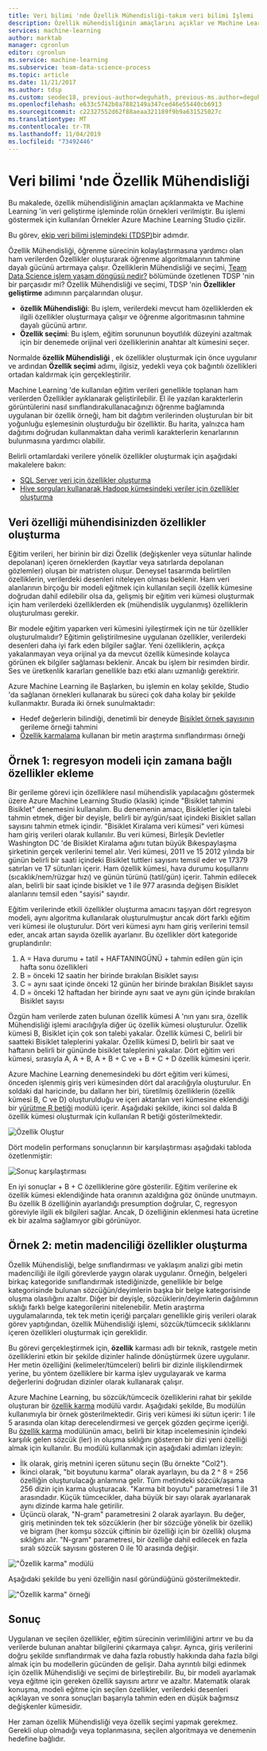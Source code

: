```yaml
---
title: Veri bilimi 'nde Özellik Mühendisliği-takım veri bilimi Işlemi
description: Özellik mühendisliğinin amaçlarını açıklar ve Machine Learning 'in veri geliştirme sürecinde rolünün örneklerini sağlar.
services: machine-learning
author: marktab
manager: cgronlun
editor: cgronlun
ms.service: machine-learning
ms.subservice: team-data-science-process
ms.topic: article
ms.date: 11/21/2017
ms.author: tdsp
ms.custom: seodec18, previous-author=deguhath, previous-ms.author=deguhath
ms.openlocfilehash: e633c5742b8a7882149a347ced46e55440cb6913
ms.sourcegitcommit: c22327552d62f88aeaa321189f9b9a631525027c
ms.translationtype: MT
ms.contentlocale: tr-TR
ms.lasthandoff: 11/04/2019
ms.locfileid: "73492446"
---
```

# <a name="feature-engineering-in-data-science"></a>Veri bilimi 'nde Özellik Mühendisliği
Bu makalede, özellik mühendisliğinin amaçları açıklanmakta ve Machine Learning 'in veri geliştirme işleminde rolün örnekleri verilmiştir. Bu işlemi göstermek için kullanılan Örnekler Azure Machine Learning Studio çizilir. 

Bu görev, [ekip veri bilimi işlemindeki (TDSP)](https://docs.microsoft.com/azure/machine-learning/team-data-science-process/)bir adımdır.

Özellik Mühendisliği, öğrenme sürecinin kolaylaştırmasına yardımcı olan ham verilerden Özellikler oluşturarak öğrenme algoritmalarının tahmine dayalı gücünü artırmaya çalışır. Özelliklerin Mühendisliği ve seçimi, [Team Data Science işlem yaşam döngüsü nedir?](overview.md) bölümünde özetlenen TDSP 'nin bir parçasıdır mi? Özellik Mühendisliği ve seçimi, TDSP 'nin **Özellikler geliştirme** adımının parçalarından oluşur. 

* **özellik Mühendisliği**: Bu işlem, verilerdeki mevcut ham özelliklerden ek ilgili özellikler oluşturmaya çalışır ve öğrenme algoritmasının tahmine dayalı gücünü artırır.
* **Özellik seçimi**: Bu işlem, eğitim sorununun boyutlılık düzeyini azaltmak için bir denemede orijinal veri özelliklerinin anahtar alt kümesini seçer.

Normalde **özellik Mühendisliği** , ek özellikler oluşturmak için önce uygulanır ve ardından **Özellik seçimi** adımı, ilgisiz, yedekli veya çok bağıntılı özellikleri ortadan kaldırmak için gerçekleştirilir.

Machine Learning 'de kullanılan eğitim verileri genellikle toplanan ham verilerden Özellikler ayıklanarak geliştirilebilir. El ile yazılan karakterlerin görüntülerini nasıl sınıflandırakullanacağınızı öğrenme bağlamında uygulanan bir özellik örneği, ham bit dağıtım verilerinden oluşturulan bir bit yoğunluğu eşlemesinin oluşturduğu bir özelliktir. Bu harita, yalnızca ham dağıtımı doğrudan kullanmaktan daha verimli karakterlerin kenarlarının bulunmasına yardımcı olabilir.

Belirli ortamlardaki verilere yönelik özellikler oluşturmak için aşağıdaki makalelere bakın:

* [SQL Server veri için özellikler oluşturma](create-features-sql-server.md)
* [Hive sorguları kullanarak Hadoop kümesindeki veriler için özellikler oluşturma](create-features-hive.md)

## <a name="create-features-from-your-data---feature-engineering"></a>Veri özelliği mühendisinizden özellikler oluşturma
Eğitim verileri, her birinin bir dizi Özellik (değişkenler veya sütunlar halinde depolanan) içeren örneklerden (kayıtlar veya satırlarda depolanan gözlemler) oluşan bir matristen oluşur. Deneysel tasarımda belirtilen özelliklerin, verilerdeki desenleri niteleyen olması beklenir. Ham veri alanlarının birçoğu bir modeli eğitmek için kullanılan seçili özellik kümesine doğrudan dahil edilebilir olsa da, gelişmiş bir eğitim veri kümesi oluşturmak için ham verilerdeki özelliklerden ek (mühendislik uygulanmış) özelliklerin oluşturulması gerekir.

Bir modele eğitim yaparken veri kümesini iyileştirmek için ne tür özellikler oluşturulmalıdır? Eğitimin geliştirilmesine uygulanan özellikler, verilerdeki desenleri daha iyi fark eden bilgiler sağlar. Yeni özelliklerin, açıkça yakalanmayan veya orijinal ya da mevcut özellik kümesinde kolayca görünen ek bilgiler sağlaması beklenir. Ancak bu işlem bir resimden birdir. Ses ve üretkenlik kararları genellikle bazı etki alanı uzmanlığı gerektirir.

Azure Machine Learning ile Başlarken, bu işlemin en kolay şekilde, Studio 'da sağlanan örnekleri kullanarak bu süreci çok daha kolay bir şekilde kullanmaktır. Burada iki örnek sunulmaktadır:

* Hedef değerlerin bilindiği, denetimli bir deneyde [Bisiklet örnek sayısının](https://gallery.cortanaintelligence.com/Experiment/Regression-Demand-estimation-4) gerileme örneği tahmini
* [Özellik karmalama](https://msdn.microsoft.com/library/azure/c9a82660-2d9c-411d-8122-4d9e0b3ce92a/) kullanan bir metin araştırma sınıflandırması örneği

## <a name="example-1-add-temporal-features-for-a-regression-model"></a>Örnek 1: regresyon modeli için zamana bağlı özellikler ekleme
Bir gerileme görevi için özelliklere nasıl mühendislik yapılacağını göstermek üzere Azure Machine Learning Studio (klasik) içinde "Bisiklet tahmini Bisiklet" denemesini kullanalım. Bu denemenin amacı, Bisikletler için talebi tahmin etmek, diğer bir deyişle, belirli bir ay/gün/saat içindeki Bisiklet salları sayısını tahmin etmek içindir. "Bisiklet Kiralama veri kümesi" veri kümesi ham giriş verileri olarak kullanılır. Bu veri kümesi, Birleşik Devletler Washington DC 'de Bisiklet Kiralama ağını tutan büyük Bıkespaylaşma şirketinin gerçek verilerini temel alır. Veri kümesi, 2011 ve 15 2012 yılında bir günün belirli bir saati içindeki Bisiklet tuttleri sayısını temsil eder ve 17379 satırları ve 17 sütunları içerir. Ham özellik kümesi, hava durumu koşullarını (sıcaklık/nem/rüzgar hızı) ve günün türünü (tatil/gün) içerir. Tahmin edilecek alan, belirli bir saat içinde bisiklet ve 1 ile 977 arasında değişen Bisiklet alanlarını temsil eden "sayisi" sayıdır.

Eğitim verilerinde etkili özellikler oluşturma amacını taşıyan dört regresyon modeli, aynı algoritma kullanılarak oluşturulmuştur ancak dört farklı eğitim veri kümesi ile oluşturulur. Dört veri kümesi aynı ham giriş verilerini temsil eder, ancak artan sayıda özellik ayarlanır. Bu özellikler dört kategoride gruplandırılır:

1. A = Hava durumu + tatil + HAFTANINGÜNÜ + tahmin edilen gün için hafta sonu özellikleri
2. B = önceki 12 saatin her birinde bırakılan Bisiklet sayısı
3. C = aynı saat içinde önceki 12 günün her birinde bırakılan Bisiklet sayısı
4. D = önceki 12 haftadan her birinde aynı saat ve aynı gün içinde bırakılan Bisiklet sayısı

Özgün ham verilerde zaten bulunan özellik kümesi A 'nın yanı sıra, özellik Mühendisliği işlemi aracılığıyla diğer üç özellik kümesi oluşturulur. Özellik kümesi B, Bisiklet için çok son talebi yakalar. Özellik kümesi C, belirli bir saatteki Bisiklet taleplerini yakalar. Özellik kümesi D, belirli bir saat ve haftanın belirli bir gününde bisiklet taleplerini yakalar. Dört eğitim veri kümesi, sırasıyla A, A + B, A + B + C ve + B + C + D özellik kümesini içerir.

Azure Machine Learning denemesindeki bu dört eğitim veri kümesi, önceden işlenmiş giriş veri kümesinden dört dal aracılığıyla oluşturulur. En soldaki dal haricinde, bu dalların her biri, türetilmiş özelliklerin (özellik kümesi B, C ve D) oluşturulduğu ve içeri aktarılan veri kümesine eklendiği bir [yürütme R betiği](https://msdn.microsoft.com/library/azure/30806023-392b-42e0-94d6-6b775a6e0fd5/) modülü içerir. Aşağıdaki şekilde, ikinci sol dalda B özellik kümesi oluşturmak için kullanılan R betiği gösterilmektedir.

![Özellik Oluştur](./media/create-features/addFeature-Rscripts.png)

Dört modelin performans sonuçlarının bir karşılaştırması aşağıdaki tabloda özetlenmiştir: 

![Sonuç karşılaştırması](./media/create-features/result1.png)

En iyi sonuçlar + B + C özelliklerine göre gösterilir. Eğitim verilerine ek özellik kümesi eklendiğinde hata oranının azaldığına göz önünde unutmayın. Bu özellik B özelliğinin ayarlandığı presumption doğrular, C, regresyon göreviyle ilgili ek bilgileri sağlar. Ancak, D özelliğinin eklenmesi hata ücretine ek bir azalma sağlamıyor gibi görünüyor.

## <a name="example2"></a>Örnek 2: metin madenciliği özellikler oluşturma
Özellik Mühendisliği, belge sınıflandırması ve yaklaşım analizi gibi metin madenciliği ile ilgili görevlerde yaygın olarak uygulanır. Örneğin, belgeleri birkaç kategoride sınıflandırmak istediğinizde, genellikle bir belge kategorisinde bulunan sözcüğün/deyimlerin başka bir belge kategorisinde oluşma olasılığını azaltır. Diğer bir deyişle, sözcüklerin/deyimlerin dağılımının sıklığı farklı belge kategorilerini nitelenebilir. Metin araştırma uygulamalarında, tek tek metin içeriği parçaları genellikle giriş verileri olarak görev yaptığından, özellik Mühendisliği işlemi, sözcük/tümcecik sıklıklarını içeren özellikleri oluşturmak için gereklidir.

Bu görevi gerçekleştirmek için, **özellik** karması adlı bir teknik, rastgele metin özelliklerini etkin bir şekilde dizinler halinde dönüştürmek üzere uygulanır. Her metin özelliğini (kelimeler/tümceleri) belirli bir dizinle ilişkilendirmek yerine, bu yöntem özelliklere bir karma işlev uygulayarak ve karma değerlerini doğrudan dizinler olarak kullanarak çalışır.

Azure Machine Learning, bu sözcük/tümcecik özelliklerini rahat bir şekilde oluşturan bir [özellik karma](https://msdn.microsoft.com/library/azure/c9a82660-2d9c-411d-8122-4d9e0b3ce92a/) modülü vardır. Aşağıdaki şekilde, Bu modülün kullanımıyla bir örnek gösterilmektedir. Giriş veri kümesi iki sütun içerir: 1 ile 5 arasında olan kitap derecelendirmesi ve gerçek gözden geçirme içeriği. Bu [özellik karma](https://msdn.microsoft.com/library/azure/c9a82660-2d9c-411d-8122-4d9e0b3ce92a/) modülünün amacı, belirli bir kitap incelemesinin içindeki karşılık gelen sözcük (ler) in oluşma sıklığını gösteren bir dizi yeni özelliği almak için kullanılır. Bu modülü kullanmak için aşağıdaki adımları izleyin:

* İlk olarak, giriş metnini içeren sütunu seçin (Bu örnekte "Col2").
* İkinci olarak, "bit boyutunu karma" olarak ayarlayın, bu da 2 ^ 8 = 256 özelliğin oluşturulacağı anlamına gelir. Tüm metindeki sözcük/aşama 256 dizin için karma oluşturacak. "Karma bit boyutu" parametresi 1 ile 31 arasındadır. Küçük tümcecikler, daha büyük bir sayı olarak ayarlanarak aynı dizinde karma hale getirilir.
* Üçüncü olarak, "N-gram" parametresini 2 olarak ayarlayın. Bu değer, giriş metininden tek tek sözcüklerin (her bir sözcüğe yönelik bir özellik) ve bigram (her komşu sözcük çiftinin bir özelliği için bir özellik) oluşma sıklığını alır. "N-gram" parametresi, bir özelliğe dahil edilecek en fazla sıralı sözcük sayısını gösteren 0 ile 10 arasında değişir.  

!["Özellik karma" modülü](./media/create-features/feature-Hashing1.png)

Aşağıdaki şekilde bu yeni özelliğin nasıl göründüğünü gösterilmektedir.

!["Özellik karma" örneği](./media/create-features/feature-Hashing2.png)

## <a name="conclusion"></a>Sonuç
Uygulanan ve seçilen özellikler, eğitim sürecinin verimliliğini artırır ve bu da verilerde bulunan anahtar bilgilerini çıkarmaya çalışır. Ayrıca, giriş verilerini doğru şekilde sınıflandırmak ve daha fazla robustly hakkında daha fazla bilgi almak için bu modellerin gücünden de gelişir. Daha ayrıntılı bilgi edinmek için özellik Mühendisliği ve seçimi de birleştirebilir. Bu, bir modeli ayarlamak veya eğitme için gereken özellik sayısını artırır ve azaltır. Matematik olarak konuşma, modeli eğitme için seçilen özellikler, verilerdeki desenleri açıklayan ve sonra sonuçları başarıyla tahmin eden en düşük bağımsız değişkenler kümesidir.

Her zaman özellik Mühendisliği veya özellik seçimi yapmak gerekmez. Gerekli olup olmadığı veya toplanmasına, seçilen algoritmaya ve denemenin hedefine bağlıdır.

